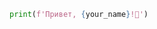 ```python
print(f'Привет, {your_name}!👋')
```

<!--
я такой-то такой-то
Тут 🔗[страничка](https://github/Greavis)🔗 гитхаб где можно узнать всякое обо мне
Ниже всё то же самое

---

###навыки  
skill1: 🔳🔳⬜⬜⬜
skill2: 🔳🔳🔳⬜⬜
| Навык | Уровень |
| ----------- | ----------- |
| skill1    | 🔳🔳⬜⬜⬜   |
| Ячейка 3    | Ячейка 4   |

---

достижения

---

курсы

---

увлечения

---

обо мне

---

портфолио

---

ищу работу и еду

---

-->
